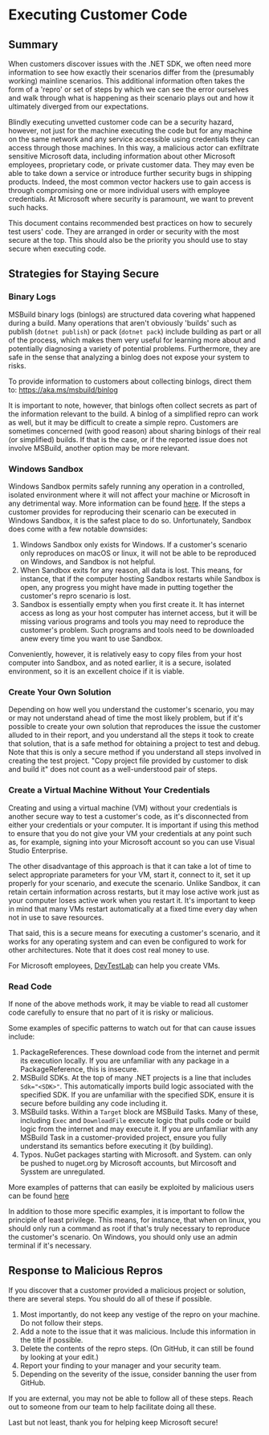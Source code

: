 # Executing Customer Code

## Summary

When customers discover issues with the .NET SDK, we often need more information to see how exactly their scenarios differ from the (presumably working) mainline scenarios. This additional information often takes the form of a 'repro' or set of steps by which we can see the error ourselves and walk through what is happening as their scenario plays out and how it ultimately diverged from our expectations.

Blindly executing unvetted customer code can be a security hazard, however, not just for the machine executing the code but for any machine on the same network and any service accessible using credentials they can access through those machines. In this way, a malicious actor can exfiltrate sensitive Microsoft data, including information about other Microsoft employees, proprietary code, or private customer data. They may even be able to take down a service or introduce further security bugs in shipping products. Indeed, the most common vector hackers use to gain access is through compromising one or more individual users with employee credentials. At Microsoft where security is paramount, we want to prevent such hacks.

This document contains recommended best practices on how to securely test users' code. They are arranged in order or security with the most secure at the top. This should also be the priority you should use to stay secure when executing code.

## Strategies for Staying Secure

### Binary Logs

MSBuild binary logs (binlogs) are structured data covering what happened during a build. Many operations that aren't obviously 'builds' such as publish (`dotnet publish`) or pack (`dotnet pack`) include building as part or all of the process, which makes them very useful for learning more about and potentially diagnosing a variety of potential problems. Furthermore, they are safe in the sense that analyzing a binlog does not expose your system to risks.

To provide information to customers about collecting binlogs, direct them to:
https://aka.ms/msbuild/binlog

It is important to note, however, that binlogs often collect secrets as part of the information relevant to the build. A binlog of a simplified repro can work as well, but it may be difficult to create a simple repro. Customers are sometimes concerned (with good reason) about sharing binlogs of their real (or simplified) builds. If that is the case, or if the reported issue does not involve MSBuild, another option may be more relevant.

### Windows Sandbox

Windows Sandbox permits safely running any operation in a controlled, isolated environment where it will not affect your machine or Microsoft in any detrimental way. More information can be found [here](https://learn.microsoft.com/windows/security/application-security/application-isolation/windows-sandbox/windows-sandbox-overview). If the steps a customer provides for reproducing their scenario can be executed in Windows Sandbox, it is the safest place to do so. Unfortunately, Sandbox does come with a few notable downsides:
1. Windows Sandbox only exists for Windows. If a customer's scenario only reproduces on macOS or linux, it will not be able to be reproduced on Windows, and Sandbox is not helpful.
2. When Sandbox exits for any reason, all data is lost. This means, for instance, that if the computer hosting Sandbox restarts while Sandbox is open, any progress you might have made in putting together the customer's repro scenario is lost.
3. Sandbox is essentially empty when you first create it. It has internet access as long as your host computer has internet access, but it will be missing various programs and tools you may need to reproduce the customer's problem. Such programs and tools need to be downloaded anew every time you want to use Sandbox.

Conveniently, however, it is relatively easy to copy files from your host computer into Sandbox, and as noted earlier, it is a secure, isolated environment, so it is an excellent choice if it is viable.

### Create Your Own Solution

Depending on how well you understand the customer's scenario, you may or may not understand ahead of time the most likely problem, but if it's possible to create your own solution that reproduces the issue the customer alluded to in their report, and you understand all the steps it took to create that solution, that is a safe method for obtaining a project to test and debug. Note that this is only a secure method if you understand all steps involved in creating the test project. "Copy project file provided by customer to disk and build it" does not count as a well-understood pair of steps.

### Create a Virtual Machine Without Your Credentials

Creating and using a virtual machine (VM) without your credentials is another secure way to test a customer's code, as it's disconnected from either your credentials or your computer. It is important if using this method to ensure that you do not give your VM your credentials at any point such as, for example, signing into your Microsoft account so you can use Visual Studio Enterprise.

The other disadvantage of this approach is that it can take a lot of time to select appropriate parameters for your VM, start it, connect to it, set it up properly for your scenario, and execute the scenario. Unlike Sandbox, it can retain certain information across restarts, but it may lose active work just as your computer loses active work when you restart it. It's important to keep in mind that many VMs restart automatically at a fixed time every day when not in use to save resources.

That said, this is a secure means for executing a customer's scenario, and it works for any operating system and can even be configured to work for other architectures. Note that it does cost real money to use.

For Microsoft employees, [DevTestLab](https://ms.portal.azure.com/#browse/Microsoft.Compute%2FVirtualMachines) can help you create VMs.

### Read Code

If none of the above methods work, it may be viable to read all customer code carefully to ensure that no part of it is risky or malicious.

Some examples of specific patterns to watch out for that can cause issues include:
1. PackageReferences. These download code from the internet and permit its execution locally. If you are unfamiliar with any package in a PackageReference, this is insecure.
2. MSBuild SDKs. At the top of many .NET projects is a line that includes `Sdk="<SDK>"`. This automatically imports build logic associated with the specified SDK. If you are unfamiliar with the specified SDK, ensure it is secure before building any code including it.
3. MSBuild tasks. Within a `Target` block are MSBuild Tasks. Many of these, including `Exec` and `DownloadFile` execute logic that pulls code or build logic from the internet and may execute it. If you are unfamiliar with any MSBuild Task in a customer-provided project, ensure you fully understand its semantics before executing it (by building).
4. Typos. NuGet packages starting with Microsoft. and System. can only be pushed to nuget.org by Microsoft accounts, but Mircosoft and Sysstem are unregulated.

More examples of patterns that can easily be exploited by malicious users can be found [here](https://aka.ms/msbuild-security-documentation)

In addition to those more specific examples, it is important to follow the principle of least privilege. This means, for instance, that when on linux, you should only run a command as root if that's truly necessary to reproduce the customer's scenario. On Windows, you should only use an admin terminal if it's necessary.

## Response to Malicious Repros

If you discover that a customer provided a malicious project or solution, there are several steps. You should do all of these if possible.

1. Most importantly, do not keep any vestige of the repro on your machine. Do not follow their steps.
2. Add a note to the issue that it was malicious. Include this information in the title if possible.
3. Delete the contents of the repro steps. (On GitHub, it can still be found by looking at your edit.)
4. Report your finding to your manager and your security team.
5. Depending on the severity of the issue, consider banning the user from GitHub.

If you are external, you may not be able to follow all of these steps. Reach out to someone from our team to help facilitate doing all these.

Last but not least, thank you for helping keep Microsoft secure!